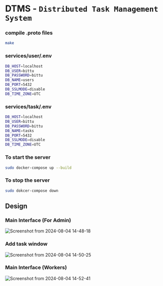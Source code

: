 # DTMS - `Distributed Task Management System`

### compile .proto files
```bash
make
```

### services/user/.env
```bash
DB_HOST=localhost
DB_USER=bittu
DB_PASSWORD=bittu
DB_NAME=users
DB_PORT=5432
DB_SSLMODE=disable
DB_TIME_ZONE=UTC
```

### services/task/.env
```bash
DB_HOST=localhost
DB_USER=bittu
DB_PASSWORD=bittu
DB_NAME=tasks
DB_PORT=5432
DB_SSLMODE=disable
DB_TIME_ZONE=UTC
```

### To start the server
```bash
sudo docker-compose up --build
```

### To stop the server
```bash
sudo dokcer-compose down
```

## Design
### Main Interface (For Admin)
![Screenshot from 2024-08-04 14-48-18](https://github.com/user-attachments/assets/8d7dd527-0cae-479a-875e-66a578d3dea5)

### Add task window
![Screenshot from 2024-08-04 14-50-25](https://github.com/user-attachments/assets/bd8f19b9-903f-42e2-b87c-6ca4e4edeadd)

### Main Interface (Workers)
![Screenshot from 2024-08-04 14-52-41](https://github.com/user-attachments/assets/97cdb813-dd75-404c-9cd9-c7dccad505dd)
